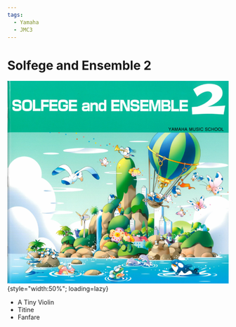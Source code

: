 ```yaml
---
tags:
  - Yamaha
  - JMC3
---
```


# Solfege and Ensemble 2

![](../assets/solfege-and-ensemble2.png){style="width:50%"; loading=lazy}

- A Tiny Violin
- Titine
- Fanfare
